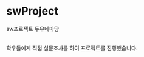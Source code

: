 # swProject
sw프로젝트 두유네마당
<br>
<br> <p href="https://docs.google.com/forms/d/1g3UvGEfP1-4OL17-Ig9X3sci9JbT9cTaz1HXV4_v9Jc/edit#responses">학우들에게 직접 설문조사를 하여 프로젝트를 진행했습니다.</p>
